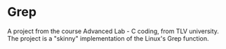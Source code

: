 # Grep
A project from the course Advanced Lab - C coding, from TLV university.
The project is a "skinny" implementation of the Linux's Grep function. 
